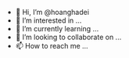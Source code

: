 - 👋 Hi, I’m @hoanghadei
- 👀 I’m interested in ...
- 🌱 I’m currently learning ...
- 💞️ I’m looking to collaborate on ...
- 📫 How to reach me ...

<!---
hoanghadei/hoanghadei is a ✨ special ✨ repository because its `README.md` (this file) appears on your GitHub profile.
You can click the Preview link to take a look at your changes.
--->
